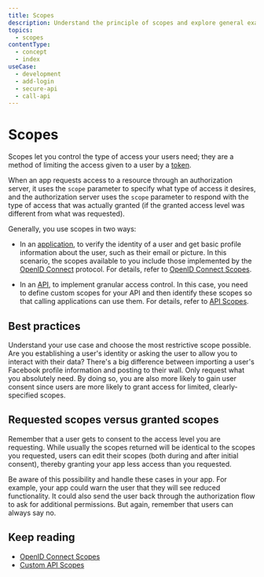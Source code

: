 ```yaml
---
title: Scopes
description: Understand the principle of scopes and explore general examples of their use.
topics:
  - scopes
contentType:
  - concept
  - index
useCase:
  - development
  - add-login
  - secure-api
  - call-api
---
```

# Scopes

Scopes let you control the type of access your users need; they are a method of limiting the access given to a user by a [token](/tokens). 

When an app requests access to a resource through an authorization server, it uses the `scope` parameter to specify what type of access it desires, and the authorization server uses the `scope` parameter to respond with the type of access that was actually granted (if the granted access level was different from what was requested).

Generally, you use scopes in two ways:

* In an [application](/applications), to verify the identity of a user and get basic profile information about the user, such as their email or picture. In this scenario, the scopes available to you include those implemented by the [OpenID Connect](/protocols/oidc) protocol. For details, refer to [OpenID Connect Scopes](/scopes/current/oidc-scopes).

* In an [API](/apis), to implement granular access control. In this case, you need to define custom scopes for your API and then identify these scopes so that calling applications can use them. For details, refer to [API Scopes](/scopes/current/api-scopes).


## Best practices

Understand your use case and choose the most restrictive scope possible. Are you establishing a user's identity or asking the user to allow you to interact with their data? There's a big difference between importing a user's Facebook profile information and posting to their wall. Only request what you absolutely need. By doing so, you are also more likely to gain user consent since users are more likely to grant access for limited, clearly-specified scopes.


## Requested scopes versus granted scopes

Remember that a user gets to consent to the access level you are requesting. While usually the scopes returned will be identical to the scopes you requested, users can edit their scopes (both during and after initial consent), thereby granting your app less access than you requested. 

Be aware of this possibility and handle these cases in your app. For example, your app could warn the user that they will see reduced functionality. It could also send the user back through the authorization flow to ask for additional permissions. But again, remember that users can always say no.


## Keep reading

* [OpenID Connect Scopes](/scopes/current/oidc-scopes)
* [Custom API Scopes](/scopes/current/api-scopes)
